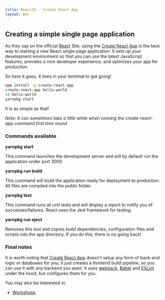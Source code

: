 ```yaml
---
title: ReactJS - Create React App
layout: Doc
---
```


## Creating a simple single page application

As they say on the official [React](https://facebook.github.io/react/docs/installation.html) Site, using the [Create React App](https://github.com/facebookincubator/create-react-app) is the best way to starting a new React single page application. It sets up your development environment so that you can use the latest JavaScript features, provides a nice developer experience, and optimizes your app for production.

So here it goes, 4 lines in your terminal to get going!

``` bash
npm install -g create-react-app
create-react-app hello-world
cd hello-world
yarnpkg start
```

It is as simple as that!

_Note: It can sometimes take a little while when running the create-react-app command first time round_

### Commands available

__yarnpkg start__

This command launches the development server and will by default run the application under port 3000 

__yarnpkg run build__

This command will build the application ready for deployment to production. All files are compiled into the _public_ folder.

__yarnpkg test__

This command runs all unit tests and will display a report to notify you of successes/failures. React uses the Jest framework for testing.

__yarnpkg run eject__

Removes this tool and copies build dependencies, configuration files and scripts into the app directory. If you do this, there is no going back!

### Final notes

It is worth noting that [Create React App](https://github.com/facebookincubator/create-react-app) doesn't setup any form of back-end logic or databases for you; it just creates a frontend build pipeline, so you can use it with any backend you want. It uses [webpack](https://webpack.js.org/), [Babel](http://babeljs.io/) and [ESLint](http://eslint.org/) under the hood, but configures them for you.

You may also be interested in:

* [Workshops](/workshop/getstartedwithreact)